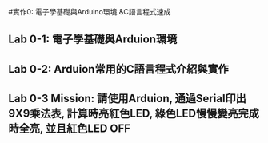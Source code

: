 #實作0: 電子學基礎與Arduino環境 &C語言程式速成

## Lab 0-1: 電子學基礎與Arduion環境


## Lab 0-2: Arduion常用的C語言程式介紹與實作


## Lab 0-3 Mission: 請使用Arduion, 通過Serial印出9X9乘法表, 計算時亮紅色LED, 綠色LED慢慢變亮完成時全亮, 並且紅色LED OFF
